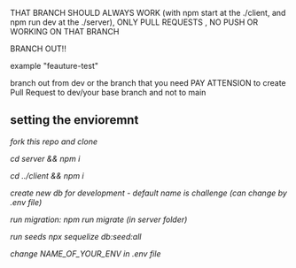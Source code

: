 THAT BRANCH SHOULD ALWAYS WORK (with npm start at the ./client, and npm run dev at the ./server), ONLY PULL REQUESTS , NO PUSH OR WORKING ON THAT BRANCH


BRANCH OUT!!

example 
"feauture-test"

branch out from dev or the branch that you need
PAY ATTENSION to create Pull Request to dev/your base branch and not to main


## setting the envioremnt

_fork this repo and clone_

_cd server && npm i_

_cd ../client && npm i_

_create new db for development - default name is challenge (can change by .env file)_

_run migration: npm run migrate (in server folder)_

_run seeds npx sequelize db:seed:all_

_change NAME_OF_YOUR_ENV in .env file_
